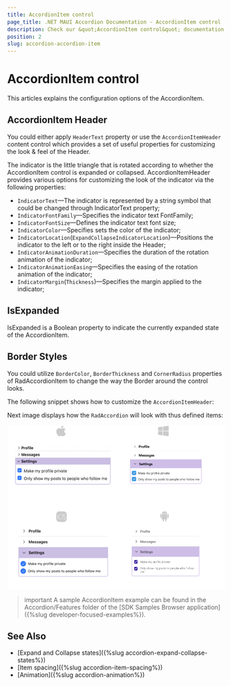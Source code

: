 ```yaml
---
title: AccordionItem control
page_title: .NET MAUI Accordion Documentation - AccordionItem control
description: Check our &quot;AccordionItem control&quot; documentation article for Telerik .NET MAUI Accordion control.
position: 2
slug: accordion-accordion-item
---
```


# AccordionItem control

This articles explains the configuration options of the AccordionItem.

## AccordionItem Header

You could either apply `HeaderText` property or use the `AccordionItemHeader` content control which provides a set of useful properties for customizing the look & feel of the Header.

The indicator is the little triangle that is rotated according to whether the AccordionItem control is expanded or collapsed. AccordionItemHeader provides various options for customizing the look of the indicator via the following properties:

* `IndicatorText`&mdash;The indicator is represented by a string symbol that could be changed through IndicatorText property;
* `IndicatorFontFamily`&mdash;Specifies the indicator text FontFamily;
* `IndicatorFontSize`&mdash;Defines the indicator text font size;
* `IndicatorColor`&mdash;Specifies sets the color of the indicator;
* `IndicatorLocation`(`ExpandCollapseIndicatorLocation`)&mdash;Positions the indicator to the left or to the right inside the Header;
* `IndicatorAnimationDuration`&mdash;Specifies the duration of the rotation animation of the indicator;
* `IndicatorAnimationEasing`&mdash;Specifies the easing of the rotation animation of the indicator;
* `IndicatorMargin`(`Thickness`)&mdash;Specifies the margin applied to the indicator;

## IsExpanded
	
IsExpanded is a Boolean property to indicate the currently expanded state of the AccordionItem.	
	
## Border Styles

You could utilize `BorderColor`, `BorderThickness` and `CornerRadius` properties of RadAccordionItem to change the way the Border around the control looks.

The following snippet shows how to customize the `AccordionItemHeader`:

<snippet id='accordion-features-accordionitem' />

Next image displays how the `RadAccordion` will look with thus defined items:

![.NET MAUI AccordionItem](images/accordion_accordionitem.png)

>important A sample AccordionItem example can be found in the Accordion/Features folder of the [SDK Samples Browser application]({%slug developer-focused-examples%}).

## See Also

- [Expand and Collapse states]({%slug accordion-expand-collapse-states%})
- [Item spacing]({%slug accordion-item-spacing%})
- [Animation]({%slug accordion-animation%})
